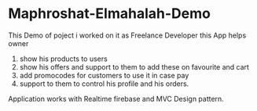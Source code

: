# Maphroshat-Elmahalah-Demo

This Demo of poject i worked on it as Freelance Developer
this App helps owner
1) show his products to users 
2) show his offers and support to them to add these on favourite and cart
3) add promocodes for customers to use it in case pay
4) support to them to control his profile and his orders.

Application works with Realtime firebase and MVC Design pattern.

